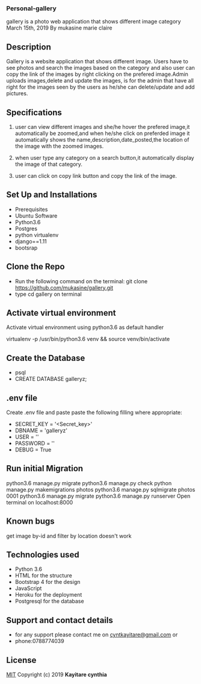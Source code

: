 ### Personal-gallery
gallery is a photo web application that shows different image category
March 15th, 2019
By mukasine marie claire
## Description
Gallery is a website application that shows different image. Users have to see photos and search the images based on the category and also user can copy the link of the images by right clicking on the prefered image.Admin uploads images,delete and update the images, is for the admin that have all right for the images seen by the users as he/she can delete/update and add pictures. 

## Specifications
1. user can view different images and she/he hover the prefered image,it automatically be zoomed,and when he/she click on preferded image it automatically shows the name,description,date_posted,the location of the image with the zoomed images.

2. when user type any category on a search button,it automatically display the image of that category.

3. user can click on copy link button and copy the link of the image.

## Set Up and Installations
* Prerequisites
* Ubuntu Software
* Python3.6
* Postgres
* python virtualenv
* django==1.11
* bootsrap


## Clone the Repo
* Run the following command on the terminal: git clone https://github.com/mukasine/gallery.git 
* type cd gallery on terminal

## Activate virtual environment
Activate virtual environment using python3.6 as default handler

virtualenv -p /usr/bin/python3.6 venv && source venv/bin/activate


## Create the Database
* psql
* CREATE DATABASE galleryz;
## .env file
Create .env file and paste paste the following filling where appropriate:

* SECRET_KEY = '<Secret_key>'
* DBNAME = 'galleryz'
* USER = '<Username>'
* PASSWORD = '<password>'
* DEBUG = True
## Run initial Migration
python3.6 manage.py migrate
python3.6 manage.py check
python manage.py makemigrations photos
python3.6 manage.py sqlmigrate photos 0001
python3.6 manage.py migrate
python3.6 manage.py runserver
Open terminal on localhost:8000

## Known bugs
get image by-id and filter by location doesn't work

## Technologies used
- Python 3.6
- HTML for the structure
- Bootstrap 4 for the design
- JavaScript
- Heroku for the deployment
- Postgresql for the database
## Support and contact details
 * for any support please contact me on cyntkayitare@gmail.com or
 * phone:0788774039 

## License
[MIT](https://choosealicense.com/licenses/mit/)
Copyright (c) 2019 **Kayitare cynthia**
